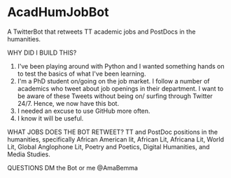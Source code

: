 # AcadHumJobBot
A TwitterBot that retweets TT academic jobs and PostDocs in the humanities. 


WHY DID I BUILD THIS?
  1) I've been playing around with Python and I wanted something hands on to test the basics of what I've been learning. 
  2) I'm a PhD student on/going on the job market. I follow a number of academics who tweet about job openings in their department. I want to be aware of these Tweets without being on/ surfing through Twitter 24/7. Hence, we now have this bot.
  3) I needed an excuse to use  GitHub more often.
  4) I know it will be useful.
  
WHAT JOBS DOES THE BOT RETWEET?
    TT and PostDoc positions in the humanities, specifically African American lit, African Lit, Africana Lit, World Lit, Global Anglophone Lit, Poetry and Poetics,   Digital Humanities, and Media Studies.
  
QUESTIONS
    DM the Bot or me @AmaBemma 
  

